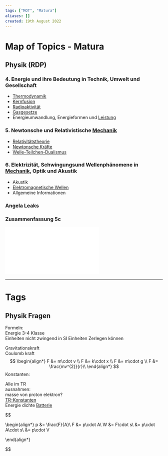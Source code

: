 ```yaml
---
tags: ["MOT", "Matura"]
aliases: []
created: 19th August 2022
---
```


# Map of Topics - Matura

## Physik (RDP)

### 4. Energie und ihre Bedeutung in Technik, Umwelt und Gesellschaft

- [Thermodynamik](Thermodynamik.md)
- [Kernfusion](Kernfusion.md)
- [Radioaktivität](../chemie/Radioaktivität.md)
- [Gasgesetze](Allgemeines%20Gasgesetz.md)
- Energieumwandlung, Energieformen und [Leistung](Elektrische%20Leistung.md)

### 5. Newtonsche und Relativistische [Mechanik]({MOC}%20Mechanik.md)

- [Relativitätstheorie](Relativitätstheorie.md)
- [Newtonsche Kräfte](Newtonsche%20Kräfte)
- [Welle-Teilchen-Dualismus](Welle-Teilchen-Dualismus.md)

### 6. Elektrizität, Schwingungsund Wellenphänomene in [Mechanik]({MOC}%20Mechanik.md), Optik und Akustik

- Akustik
- [Elektromagnetische Wellen](Elektromagnetische%20Wellen.md)
- Allgemeine Informationen

### Angela Leaks

### Zusammenfassung 5c

![5c-matura-sum](assets/5c-matura-sum.pdf)


---

# Tags

## Physik Fragen

Formeln:  
Energie 3-4 Klasse  
Einheiten nicht zwingend in SI Einheiten Zerlegen können

Gravitationskraft  
Coulomb kraft
$$
\begin{align*}
F &= m\cdot v \\
F &= k\cdot x \\
F &= m\cdot g \\
F &= \frac{mv^{2}}{r}\\
\end{align*}
$$
Konstanten:

Alle im TR  
ausnahmen:  
masse von proton elektron?  
[TR-Konstanten](Konstanten%20Verzeichnis.md)  
Energie dichte [Batterie](../chemie/Primärelement.md)

$$

\begin{align*}
p &= \frac{F}{A}\\
F &= p\cdot A\\
W &= F\cdot s\\
&= p\cdot A\cdot s\\
&= p\cdot V

\end{align*}


$$